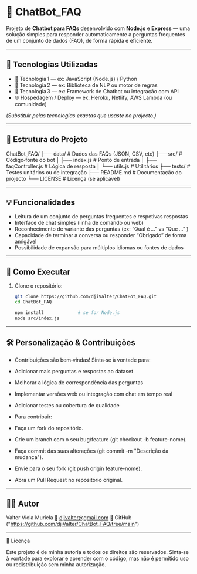 # 🤖 ChatBot_FAQ

Projeto de **Chatbot para FAQs** desenvolvido com **Node.js** e **Express** — uma solução simples para responder automaticamente a perguntas frequentes de um conjunto de dados (FAQ), de forma rápida e eficiente.

---

## 🚀 Tecnologias Utilizadas

- 💬 Tecnologia 1 — ex: JavaScript (Node.js) / Python  
- 🧠 Tecnologia 2 — ex: Biblioteca de NLP ou motor de regras  
- 🔧 Tecnologia 3 — ex: Framework de Chatbot ou integração com API  
- 🌐 Hospedagem / Deploy — ex: Heroku, Netlify, AWS Lambda (ou comunidade)

*(Substituir pelas tecnologias exactas que usaste no projecto.)*

---

## 🧱 Estrutura do Projeto

ChatBot_FAQ/
├── data/ # Dados das FAQs (JSON, CSV, etc)
├── src/ # Código‑fonte do bot
│ ├── index.js # Ponto de entrada
│ ├── faqController.js # Lógica de resposta
│ └── utils.js # Utilitários
├── tests/ # Testes unitários ou de integração
├── README.md # Documentação do projecto
└── LICENSE # Licença (se aplicável)

---

## 💡 Funcionalidades

- Leitura de um conjunto de perguntas frequentes e respetivas respostas  
- Interface de chat simples (linha de comando ou web)  
- Reconhecimento de variante das perguntas (ex: “Qual é …” vs “Que …” )  
- Capacidade de terminar a conversa ou responder “Obrigado” de forma amigável  
- Possibilidade de expansão para múltiplos idiomas ou fontes de dados

---

## 🎯 Como Executar

1. Clone o repositório:  
   ```bash
   git clone https://github.com/djiValter/ChatBot_FAQ.git
   cd ChatBot_FAQ
   
   npm install             # se for Node.js
   node src/index.js

---

## 🛠️ Personalização & Contribuições

   - Contribuições são bem‑vindas! Sinta‑se à vontade para:

   - Adicionar mais perguntas e respostas ao dataset

   - Melhorar a lógica de correspondência das perguntas

   - Implementar versões web ou integração com chat em tempo real

   - Adicionar testes ou cobertura de qualidade

   - Para contribuir:

   - Faça um fork do repositório.

   - Crie um branch com o seu bug/feature (git checkout -b feature-nome).

   - Faça commit das suas alterações (git commit -m "Descrição da mudança").

   - Envie para o seu fork (git push origin feature-nome).

   - Abra um Pull Request no repositório original.

---

## 👨‍💻 Autor

  Valter Viola Muriela
  📧 djivalter@gmail.com
  🔗 GitHub ("https://github.com/djiValter/ChatBot_FAQ/tree/main")

---

📄 Licença

   Este projeto é de minha autoria e todos os direitos são reservados.
   Sinta‑se à vontade para explorar e aprender com o código, mas não é permitido uso ou redistribuição sem minha autorização.
